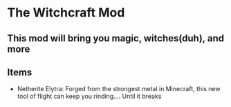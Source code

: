 # The Witchcraft Mod #
This mod will bring you magic, witches(duh), and more
------
##  Items ##
 - Netherite Elytra: Forged from the strongest metal in Minecraft, this new tool of flight can keep you rinding.... Until it breaks
